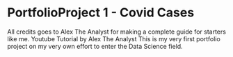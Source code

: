 # PortfolioProject 1 - Covid Cases

All credits goes to Alex The Analyst for making a complete guide for starters like me. Youtube Tutorial by Alex The Analyst
This is my very first portfolio project on my very own effort to enter the Data Science field.
